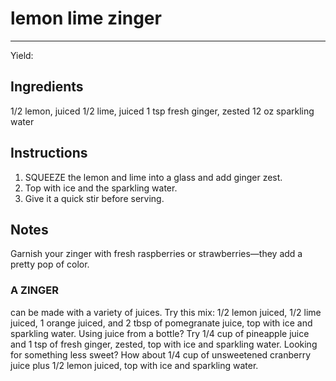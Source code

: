 # lemon lime zinger
---
Yield: 

## Ingredients
1/2 lemon, juiced
1/2 lime, juiced
1 tsp fresh ginger, zested
12 oz sparkling water

## Instructions
1. SQUEEZE the lemon and lime into a glass and
add ginger zest.
2.  Top with ice and the sparkling
water. 
3. Give it a quick stir before serving.


## Notes

Garnish your zinger with fresh raspberries or
strawberries—they add a pretty pop of color.

### A ZINGER
can be made with a variety of
juices. Try this mix: 1/2 lemon juiced, 1/2 lime
juiced, 1 orange juiced, and 2 tbsp of
pomegranate juice, top with ice and sparkling
water. Using juice from a bottle? Try 1/4 cup of
pineapple juice and 1 tsp of fresh ginger,
zested, top with ice and sparkling water. Looking
for something less sweet? How about 1/4 cup of
unsweetened cranberry juice plus 1/2 lemon juiced,
top with ice and sparkling water.








